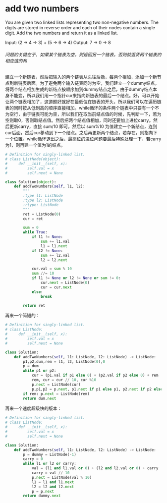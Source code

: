 # add two numbers

You are given two linked lists representing two non-negative numbers. The digits are stored in reverse order and each of their nodes contain a single digit. Add the two numbers and return it as a linked list.

Input: (2 -> 4 -> 3) + (5 -> 6 -> 4)
Output: 7 -> 0 -> 8

###### 问题的关键在于，如果某个链表为空，则返回另一个链表。否则就返货两个链表的相应值的和

建立一个新链表，然后把输入的两个链表从头往后撸，每两个相加，添加一个新节点到新链表后面。为了避免两个输入链表同时为空，我们建立一个dummy结点，将两个结点相加生成的新结点按顺序加到dummy结点之后，由于dummy结点本身不能变，所以我们用一个指针cur来指向新链表的最后一个结点。好，可以开始让两个链表相加了，这道题好就好在最低位在链表的开头，所以我们可以在遍历链表的同时按从低到高的顺序直接相加。while循环的条件两个链表中只要有一个不为空行，由于链表可能为空，所以我们在取当前结点值的时候，先判断一下，若为空则取0，否则取结点值。然后把两个结点值相加，同时还要加上进位carry。然后更新carry，直接 sum/10 即可，然后以 sum%10 为值建立一个新结点，连到cur后面，然后cur移动到下一个结点。之后再更新两个结点，若存在，则指向下一个位置。while循环退出之后，最高位的进位问题要最后特殊处理一下，若carry为1，则再建一个值为1的结点。

```python
# Definition for singly-linked list.
# class ListNode(object):
#     def __init__(self, x):
#         self.val = x
#         self.next = None

class Solution(object):
    def addTwoNumbers(self, l1, l2):
        """
        :type l1: ListNode
        :type l2: ListNode
        :rtype: ListNode
        """
        ret = ListNode(0)
        cur = ret

        sum = 0
        while True:
            if l1 != None:
                sum += l1.val
                l1 = l1.next
            if l2 != None:
                sum += l2.val
                l2 = l2.next

            cur.val = sum % 10
            sum //= 10
            if l1 != None or l2 != None or sum != 0:
                cur.next = ListNode(0)
                cur = cur.next
            else:
                break

        return ret
```
再来一个简短的：

```python
# Definition for singly-linked list.
# class ListNode:
#     def __init__(self, x):
#         self.val = x
#         self.next = None

class Solution:
    def addTwoNumbers(self, l1: ListNode, l2: ListNode) -> ListNode:
        p1,p2,dum,rem = l1, l2, ListNode(0),0
        p = dum
        while p1 or p2:
            cur = (p1.val if p1 else 0) + (p2.val if p2 else 0) + rem
            rem, cur = cur // 10, cur %10
            p.next = ListNode(cur)
            p,p1,p2 = p.next, p1.next if p1 else p1, p2.next if p2 else p2
        if rem: p.next = ListNode(rem)
        return dum.next
```

再来一个速度超级快的版本：

```python
# Definition for singly-linked list.
# class ListNode:
#     def __init__(self, x):
#         self.val = x
#         self.next = None

class Solution:
    def addTwoNumbers(self, l1: ListNode, l2: ListNode) -> ListNode:
        p = dummy = ListNode(-1)
        carry = 0
        while l1 or l2 or carry:
            val = (l1 and l1.val or 0) + (l2 and l2.val or 0) + carry
            carry = val // 10
            p.next = ListNode(val % 10)
            l1 = l1 and l1.next
            l2 = l2 and l2.next
            p = p.next
        return dummy.next
```
